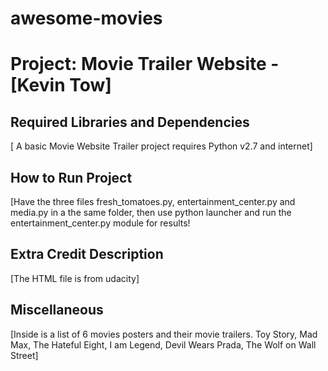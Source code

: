 # awesome-movies

Project: Movie Trailer Website  - [Kevin Tow]
================================

Required Libraries and Dependencies
-----------------------------------
[ A basic Movie Website Trailer project requires Python v2.7 and internet]


How to Run Project
------------------
[Have the three files fresh_tomatoes.py, entertainment_center.py and media.py in a the same folder, then use python launcher and run the entertainment_center.py module for results!


Extra Credit Description
------------------------
[The HTML file is from udacity]


Miscellaneous
-------------
[Inside is a list of 6 movies posters and their movie trailers. Toy Story, Mad Max, The Hateful Eight, I am Legend, Devil Wears Prada, The Wolf on Wall Street]

